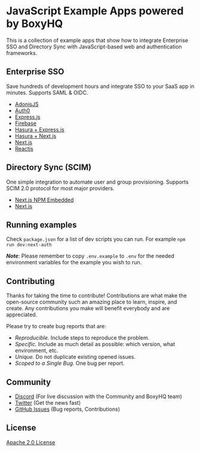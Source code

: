 # JavaScript Example Apps powered by BoxyHQ

This is a collection of example apps that show how to integrate Enterprise SSO and Directory Sync with JavaScript-based web and authentication frameworks.

## Enterprise SSO

Save hundreds of development hours and integrate SSO to your SaaS app in minutes. Supports SAML & OIDC.

- [AdonisJS](https://github.com/boxyhq/jackson-examples/tree/main/apps/adonisjs)
- [Auth0](https://github.com/boxyhq/jackson-examples/tree/main/apps/auth0-user-store)
- [Express.js](https://github.com/boxyhq/jackson-examples/tree/main/apps/express)
- [Firebase](https://github.com/boxyhq/jackson-examples/tree/main/apps/firebase-user-store)
- [Hasura + Express.js](https://github.com/boxyhq/jackson-examples/tree/main/apps/hasura-express)
- [Hasura + Next.js](https://github.com/boxyhq/jackson-examples/tree/main/apps/hasura-nextjs)
- [Next.js](https://github.com/boxyhq/jackson-examples/tree/main/apps/next-auth)
- [Reactjs](https://github.com/boxyhq/jackson-examples/tree/main/apps/react)

## Directory Sync (SCIM)

One simple integration to automate user and group provisioning. Supports SCIM 2.0 protocol for most major providers.

- [Next.js NPM Embedded](https://github.com/boxyhq/jackson-examples/tree/main/apps/directory-sync-embedded)
- [Next.js](https://github.com/boxyhq/jackson-examples/tree/main/apps/directory-sync)

## Running examples

Check `package.json` for a list of dev scripts you can run. For example `npm run dev:next-auth`

**_Note_**: Please remember to copy `.env.example` to `.env` for the needed environment variables for the example you wish to run.

## Contributing

Thanks for taking the time to contribute! Contributions are what make the open-source community such an amazing place to learn, inspire, and create. Any contributions you make will benefit everybody and are appreciated.

Please try to create bug reports that are:

- _Reproducible._ Include steps to reproduce the problem.
- _Specific._ Include as much detail as possible: which version, what environment, etc.
- _Unique._ Do not duplicate existing opened issues.
- _Scoped to a Single Bug._ One bug per report.

## Community

- [Discord](https://discord.gg/uyb7pYt4Pa) (For live discussion with the Community and BoxyHQ team)
- [Twitter](https://twitter.com/BoxyHQ) (Get the news fast)
- [GitHub Issues](https://github.com/boxyhq/jackson-examples/issues) (Bug reports, Contributions)

## License

[Apache 2.0 License](https://github.com/boxyhq/jackson/blob/main/LICENSE)
